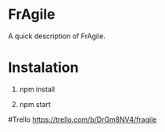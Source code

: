# FrAgile

A quick description of FrAgile.

# Instalation

1) npm install

2) npm start


#Trello
https://trello.com/b/DrGm8NV4/fragile